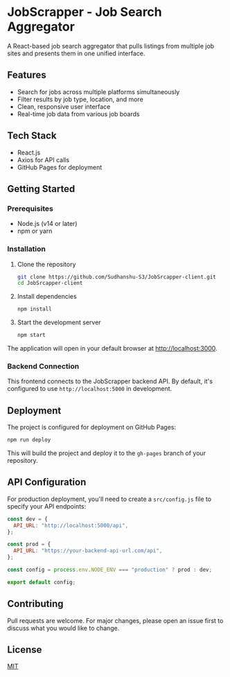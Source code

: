# JobScrapper - Job Search Aggregator

A React-based job search aggregator that pulls listings from multiple job sites and presents them in one unified interface.

## Features

- Search for jobs across multiple platforms simultaneously
- Filter results by job type, location, and more
- Clean, responsive user interface
- Real-time job data from various job boards

## Tech Stack

- React.js
- Axios for API calls
- GitHub Pages for deployment

## Getting Started

### Prerequisites

- Node.js (v14 or later)
- npm or yarn

### Installation

1. Clone the repository

   ```bash
   git clone https://github.com/Sudhanshu-S3/JobSrcapper-client.git
   cd JobSrcapper-client
   ```

2. Install dependencies

   ```bash
   npm install
   ```

3. Start the development server
   ```bash
   npm start
   ```

The application will open in your default browser at [http://localhost:3000](http://localhost:3000).

### Backend Connection

This frontend connects to the JobScrapper backend API. By default, it's configured to use `http://localhost:5000` in development.

## Deployment

The project is configured for deployment on GitHub Pages:

```bash
npm run deploy
```

This will build the project and deploy it to the `gh-pages` branch of your repository.

## API Configuration

For production deployment, you'll need to create a `src/config.js` file to specify your API endpoints:

```javascript
const dev = {
  API_URL: "http://localhost:5000/api",
};

const prod = {
  API_URL: "https://your-backend-api-url.com/api",
};

const config = process.env.NODE_ENV === "production" ? prod : dev;

export default config;
```

## Contributing

Pull requests are welcome. For major changes, please open an issue first to discuss what you would like to change.

## License

[MIT](https://choosealicense.com/licenses/mit/)
